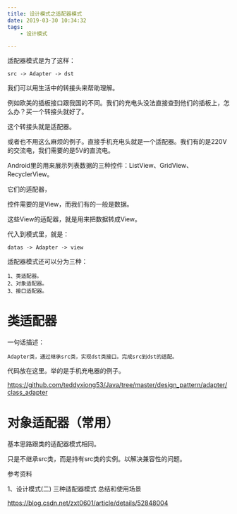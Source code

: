 ```yaml
---
title: 设计模式之适配器模式
date: 2019-03-30 10:34:32
tags:
	- 设计模式

---
```




适配器模式是为了这样：

```
src -> Adapter -> dst
```

我们可以用生活中的转接头来帮助理解。

例如欧美的插板接口跟我国的不同。我们的充电头没法直接查到他们的插板上，怎么办？买一个转接头就好了。

这个转接头就是适配器。

或者也不用这么麻烦的例子。直接手机充电头就是一个适配器。我们有的是220V的交流电，我们需要的是5V的直流电。

Android里的用来展示列表数据的三种控件：ListView、GridView、RecyclerView。

它们的适配器，

控件需要的是View，而我们有的一般是数据。

这些View的适配器，就是用来把数据转成View。

代入到模式里，就是：

```
datas -> Adapter -> view
```



适配器模式还可以分为三种：

```
1、类适配器。
2、对象适配器。
3、接口适配器。
```



# 类适配器

一句话描述：

```
Adapter类，通过继承src类，实现dst类接口。完成src到dst的适配。
```

代码放在这里。举的是手机充电器的例子。

https://github.com/teddyxiong53/Java/tree/master/design_pattern/adapter/class_adapter

# 对象适配器（常用）

基本思路跟类的适配器模式相同。

只是不继承src类，而是持有src类的实例。以解决兼容性的问题。





参考资料

1、设计模式(二) 三种适配器模式 总结和使用场景

https://blog.csdn.net/zxt0601/article/details/52848004
